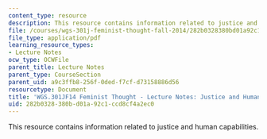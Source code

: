 ```yaml
---
content_type: resource
description: This resource contains information related to justice and human capabilities.
file: /courses/wgs-301j-feminist-thought-fall-2014/282b0328380bd01a92c1ccd8cf4a2ec0_MITWGS_301JF14_Sess10.pdf
file_type: application/pdf
learning_resource_types:
- Lecture Notes
ocw_type: OCWFile
parent_title: Lecture Notes
parent_type: CourseSection
parent_uid: a9c3ffb8-256f-0ded-f7cf-d73158886d56
resourcetype: Document
title: 'WGS.301JF14 Feminist Thought - Lecture Notes: Justice and Human Capabilities'
uid: 282b0328-380b-d01a-92c1-ccd8cf4a2ec0
---
```

This resource contains information related to justice and human capabilities.

